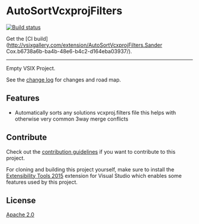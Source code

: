 # AutoSortVcxprojFilters

<!-- Replace this badge with your own-->
[![Build status](https://ci.appveyor.com/api/projects/status/hv6uyc059rqbc6fj?svg=true)](https://ci.appveyor.com/project/madskristensen/extensibilitytools)

<!-- Update the VS Gallery link after you upload the VSIX-->
Get the [CI build](http://vsixgallery.com/extension/AutoSortVcxprojFilters.Sander Cox.b6738a6b-ba4b-48e6-b4c2-d164eba03937/).

---------------------------------------

Empty VSIX Project.

See the [change log](CHANGELOG.md) for changes and road map.

## Features

- Automatically sorts any solutions vcxproj.filters file this helps with otherwise very common 3way merge conflicts

## Contribute
Check out the [contribution guidelines](CONTRIBUTING.md)
if you want to contribute to this project.

For cloning and building this project yourself, make sure
to install the
[Extensibility Tools 2015](https://visualstudiogallery.msdn.microsoft.com/ab39a092-1343-46e2-b0f1-6a3f91155aa6)
extension for Visual Studio which enables some features
used by this project.

## License
[Apache 2.0](LICENSE)